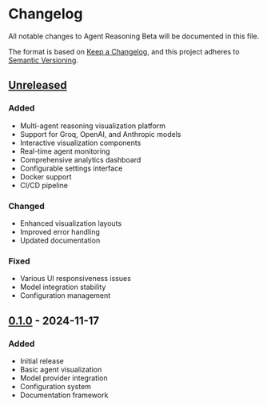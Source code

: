 # Changelog

All notable changes to Agent Reasoning Beta will be documented in this file.

The format is based on [Keep a Changelog](https://keepachangelog.com/en/1.0.0/),
and this project adheres to [Semantic Versioning](https://semver.org/spec/v2.0.0.html).

## [Unreleased]

### Added
- Multi-agent reasoning visualization platform
- Support for Groq, OpenAI, and Anthropic models
- Interactive visualization components
- Real-time agent monitoring
- Comprehensive analytics dashboard
- Configurable settings interface
- Docker support
- CI/CD pipeline

### Changed
- Enhanced visualization layouts
- Improved error handling
- Updated documentation

### Fixed
- Various UI responsiveness issues
- Model integration stability
- Configuration management

## [0.1.0] - 2024-11-17

### Added
- Initial release
- Basic agent visualization
- Model provider integration
- Configuration system
- Documentation framework

[Unreleased]: https://github.com/jbarnes850/agent-reasoning-beta/compare/v0.1.0...HEAD
[0.1.0]: https://github.com/jbarnes850/agent-reasoning-beta/releases/tag/v0.1.0
